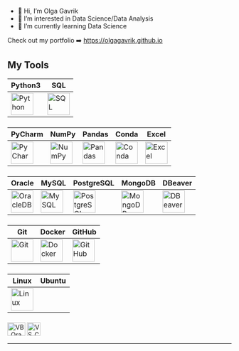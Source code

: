 - 👋 Hi, I’m Olga Gavrik
- 👀 I’m interested in Data Science/Data Analysis
- 🌱 I’m currently learning Data Science


Check out my portfolio ➡️ https://olgagavrik.github.io
  
## My Tools 
<div>

| Python3|SQL |
|----------|----------|
|  <img src="https://github.com/olgagavrik/olgagavrik.github.io/blob/main/images/home/Python.PNG" title="Python"  alt="Python" width="50" height="50"/> | <img src="https://github.com/olgagavrik/olgagavrik.github.io/blob/main/images/home/SQL.PNG" title="SQL"  alt="SQL" width="50" height="50"/> |  <img src="https://github.com/devicons/devicon/

  
### 

| PyCharm | NumPy | Pandas|Conda| Excel |
|----------|----------|----------|----------|----------|
|<img src="https://github.com/olgagavrik/olgagavrik.github.io/blob/main/images/home/PyCharm.PNG" title="PyCharm"  alt="PyCharm" width="50" height="50"/>|<img src="https://github.com/olgagavrik/olgagavrik.github.io/blob/main/images/home/NumPy.PNG" title="NumPy" alt="NumPy" width="50" height="50"/>|<img src="https://github.com/olgagavrik/olgagavrik.github.io/blob/main/images/home/Pandas.PNG" title="Pandas" alt="Pandas" width="50" height="50"/>|<img src="https://github.com/olgagavrik/olgagavrik.github.io/blob/main/images/home/Anaconda.PNG" title="Conda" alt="Conda" width="50" height="50"/>|<img src="https://github.com/olgagavrik/olgagavrik.github.io/blob/main/images/home/Excel.PNG" title="Excel" alt="Excel" width="50" height="50"/>|



### 

| Oracle | MySQL |PostgreSQL|MongoDB| DBeaver |
|----------|----------|----------|----------|----------|
|<img src="https://github.com/olgagavrik/olgagavrik.github.io/blob/main/images/home/OracleDB.PNG" title="OracleDB"  alt="OracleDB" width="50" height="50"/>|<img src="https://github.com/olgagavrik/olgagavrik.github.io/blob/main/images/home/MySQL.PNG" title="MySQL" alt="MySQL" width="50" height="50"/>|<img src="https://github.com/olgagavrik/olgagavrik.github.io/blob/main/images/home/PostgreSQL.PNG" title="PostgreSQL" alt="PostgreSQL" width="50" height="50"/>|<img src="https://github.com/olgagavrik/olgagavrik.github.io/blob/main/images/home/MongoDB.PNG" title="MongoDB" alt="MongoDB" width="50" height="50"/>|<img src="https://github.com/olgagavrik/olgagavrik.github.io/blob/main/images/home/DBeaver.PNG" title="DBeaver" alt="DBeaver" width="50" height="50"/>|


  
### 

| Git | Docker |GitHub|
|----------|----------|----------|
|<img src="https://github.com/olgagavrik/olgagavrik.github.io/blob/main/images/home/Git.PNG" title="Git" alt="Git" width="50" height="50"/>|<img src="https://github.com/olgagavrik/olgagavrik.github.io/blob/main/images/home/Docker.PNG" title="Docker" alt="Docker" width="50" height="50"/>|<img src="https://github.com/olgagavrik/olgagavrik.github.io/blob/main/images/home/GitHub.PNG" title="GitHub" alt="GitHub" width="50" height="50"/>|


### 

| Linux | Ubuntu |
|----------|----------|
|<img src="https://github.com/olgagavrik/olgagavrik.github.io/blob/main/images/home/Linux.PNG" title="Linux" alt="Linux" width="50" height="50"/> 


### 
  <img src="https://github.com/olgagavrik/olgagavrik.github.io/blob/main/images/home/VB_Oracle.PNG" title="VB_Oracle" alt="VB_Oracle" width="40" width="30" height="30"/>
  <img src="https://github.com/olgagavrik/olgagavrik.github.io/blob/main/images/home/VS_Code.PNG" title="VS_Code" alt="VS_Code" width="30" height="30"/>
  
</div>

---

  
<p align="center">



<!---
olgagavrik/olgagavrik is a ✨ special ✨ repository because its `README.md` (this file) appears on your GitHub profile.
You can click the Preview link to take a look at your changes.
--->
